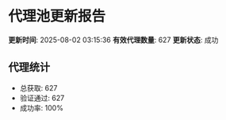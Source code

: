 # 代理池更新报告

**更新时间**: 2025-08-02 03:15:36
**有效代理数量**: 627
**更新状态**:  成功

## 代理统计
- 总获取: 627
- 验证通过: 627
- 成功率: 100%
